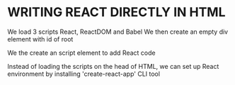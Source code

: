 # WRITING REACT DIRECTLY IN HTML
We load 3 scripts React, ReactDOM and Babel
We then create an empty div element with id of root

We the create an script element to add React code

Instead of loading the scripts on the head of HTML, we can set up React environment by installing 'create-react-app' CLI tool